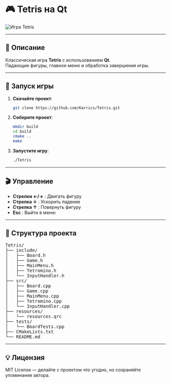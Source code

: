 # 🎮 Tetris на Qt

![Игра Tetris](https://avatars.mds.yandex.net/i?id=64a83fc24ddecbd524de22a0e08b54b1_l-4554202-images-thumbs&n=13)  

---

## 📌 Описание 

Классическая игра **Tetris** с использованием **Qt**.  
Падающие фигуры, главное меню и обработка завершения игры.

---

## 🚀 Запуск игры

1. **Скачайте проект**:
    ```bash
    git clone https://github.com/Karrics/Tetris.git

2. **Соберите проект**:
    ```bash
    mkdir build
    cd build
    cmake ..
    make

3. **Запустите игру**:
    ```bash
    ./Tetris

---

## 🎬 Управление

- **Стрелки ←/→** : Двигать фигуру
- **Стрелка ↓** : Ускорить падение
- **Стрелка ↑** : Повернуть фигуру
- **Esc** : Выйти в меню

---

## 📂 Структура проекта

<pre>
Tetris/
├── include/
│   ├── Board.h
│   ├── Game.h
│   ├── MainMenu.h
│   ├── Tetromino.h
│   └── InputHandler.h
├── src/
│   ├── Board.cpp
│   ├── Game.cpp
│   ├── MainMenu.cpp
│   ├── Tetromino.cpp
│   └── InputHandler.cpp
├── resources/
│   └── resources.qrc
├── tests/
│   └── BoardTests.cpp
├── CMakeLists.txt
└── README.md
</pre>    

---

## 💡 Лицензия

MIT License — делайте с проектом что угодно, но сохраняйте упоминание автора.